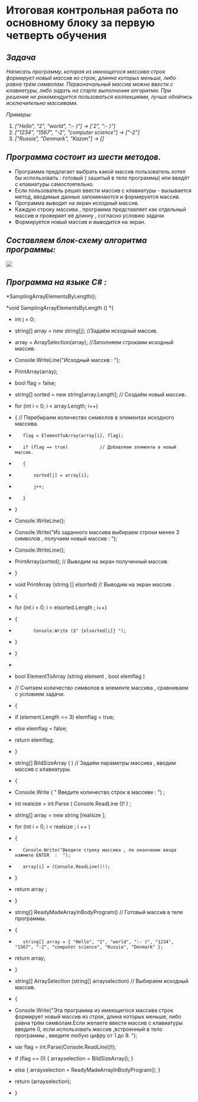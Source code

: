 # Итоговая контрольная работа по основному блоку за первую четверть обучения

## *Задача*

 *Написать программу, которая из имеющегося массива строк формирует новый массив из строк, длинна которых меньше, либо равна трём символам. Первоначальный массив можно ввести с клавиатуры, либо задать на старте выполнения алгоритма. При решении не рекомендуется пользоваться коллекциями, лучше обойтись исключительно массивами.*

*Примеры:*

1. *["Hello", "2", "world", ":- )"] → ['2", ":- )"]*
2. *["1234", "1567", "-2", "computer science"] → ["-2"]*
3. *["Russia", "Denmark", "Kazan"] → []*

## *Программа состоит из шести методов.*

* Программа предлагает выбрать какой массив пользователь хотел бы использовать : готовый ( зашитый в тело программы) или введёт с клавиатуры самостоятельно.
* Если пользователь решил ввести массив с клавиатуры - вызывается метод, вводимые данные запоминаются и формируется массив.
* Программа выводит на экран исходный массив.
* Каждую строку массива , программа представляет как отдельный массив и проверяет её длинну , согласно условию задачи.
* Формируется новый массив и выводится на экран.

## *Cоставляем блок-схему алгоритма программы:*
 ![](images/Blockdiagprog.png)
## *Программа на языке C#  :*
*SamplingArrayElementsByLength();

*void SamplingArrayElementsByLength ()
*{
*    int j = 0;
*    string[] array = new string[j];  //Задаём исходный массив.
*    array = ArraySelection(array);  //Заполняем строками исходный массив.
*    Console.WriteLine("Исходный массив  :   ");
*    PrintArray(array);
*    bool flag = false;
*    string[] sorted = new string[array.Length]; // Создаём новый массив.
*    for (int i = 0; i < array.Length; i++) 
*    {                 // Перебираем количество символов в элементах исходного массива.
*        flag = ElementToArray(array[i], flag);
*        if (flag == true)            // Добавляем элементы в новый массив.
*        {
*            sorted[j] = array[i];
*            j++;
*        }
*    }
*    Console.WriteLine();
*    Console.Write("Из заданного массива выбираем строки менее 3 символов , получаем новый массив : ");
*    Console.WriteLine();
*    PrintArray(sorted);  // Выводим на экран полученный массив.
* }

* void PrintArray (string [] elsorted) // Выводим на экран массив .
* { 
*    for (int i = 0; i < elsorted.Length ; i++)
*    {
*            Console.Write ($" {elsorted[i]} ");       
*    }
* }
*    
* bool ElementToArray (string element , bool elemflag ) 
* // Считаем количество символов в элементе массива , сравниваем с условием задачи.
* {
*    if (element.Length <= 3) elemflag = true;
*    else elemflag = false;
*    return elemflag;    
* }

* string[] BildSizeArray ( )                 // Задаём параметры массива , вводим массив с клавиатуры.
* {
* Console.Write ( " Введите  количество строк в массиве  :  ") ;
* int realsize = int.Parse ( Console.ReadLine ()! ) ;
* string[] array = new string [realsize ]; 
* for (int i = 0; i < realsize ; i ++ )
* {
*        Console.Write("Введите строку массива , по окончании ввода нажмите ENTER  :  ");
*        array[i] = (Console.ReadLine()!);
* }
* return array ;
* }

* string[] ReadyMadeArrayInBodyProgram()      // Готовый массив в теле программы.
* {
*        string[] array = { "Hello", "2", "world", ":- )", "1234", "1567", "-2", "computer science", "Russia", "Denmark" };
*    return array;
* }

* string[] ArraySelection (string[] arrayselection)    // Выбираем исходный массив.
* {
*    Console.Write("Эта программа из имеющегося массива строк формирует новый массив из строк, длина которых меньше, либо равна трём символам.Если желаете ввести массив с клавиатуры введите 0, если использовать массив ,встроенный в тело программы , введите любую цифру от 1 до 9.   ");
*    var flag = int.Parse(Console.ReadLine()!);
*    if (flag == 0) { arrayselection = BildSizeArray(); }
*    else  { arrayselection = ReadyMadeArrayInBodyProgram(); }
*    return (arrayselection);
* }